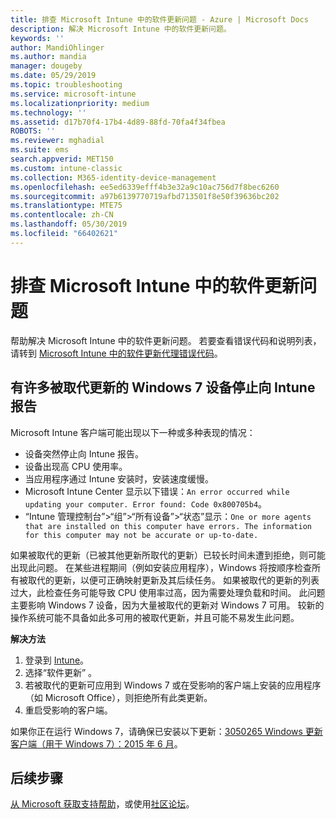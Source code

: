 ```yaml
---
title: 排查 Microsoft Intune 中的软件更新问题 - Azure | Microsoft Docs
description: 解决 Microsoft Intune 中的软件更新问题。
keywords: ''
author: MandiOhlinger
ms.author: mandia
manager: dougeby
ms.date: 05/29/2019
ms.topic: troubleshooting
ms.service: microsoft-intune
ms.localizationpriority: medium
ms.technology: ''
ms.assetid: d17b70f4-17b4-4d89-88fd-70fa4f34fbea
ROBOTS: ''
ms.reviewer: mghadial
ms.suite: ems
search.appverid: MET150
ms.custom: intune-classic
ms.collection: M365-identity-device-management
ms.openlocfilehash: ee5ed6339efff4b3e32a9c10ac756d7f8bec6260
ms.sourcegitcommit: a97b6139770719afbd713501f8e50f39636bc202
ms.translationtype: MTE75
ms.contentlocale: zh-CN
ms.lasthandoff: 05/30/2019
ms.locfileid: "66402621"
---
```

# <a name="troubleshoot-software-updates-in-microsoft-intune"></a>排查 Microsoft Intune 中的软件更新问题

帮助解决 Microsoft Intune 中的软件更新问题。 若要查看错误代码和说明列表，请转到 [Microsoft Intune 中的软件更新代理错误代码](software-update-agent-error-codes.md)。

## <a name="windows-7-devices-with-many-superseded-updates-stop-reporting-to-intune"></a>有许多被取代更新的 Windows 7 设备停止向 Intune 报告

Microsoft Intune 客户端可能出现以下一种或多种表现的情况：

- 设备突然停止向 Intune 报告。  
- 设备出现高 CPU 使用率。
- 当应用程序通过 Intune 安装时，安装速度缓慢。
- Microsoft Intune Center 显示以下错误：`An error occurred while updating your computer. Error found: Code 0x800705b4`。
- “Intune 管理控制台”>“组”>“所有设备”>“状态”显示：`One or more agents that are installed on this computer have errors. The information for this computer may not be accurate or up-to-date.`

如果被取代的更新（已被其他更新所取代的更新）已较长时间未遭到拒绝，则可能出现此问题。 在某些进程期间（例如安装应用程序），Windows 将按顺序检查所有被取代的更新，以便可正确映射更新及其后续任务。 如果被取代的更新的列表过大，此检查任务可能导致 CPU 使用率过高，因为需要处理负载和时间。 此问题主要影响 Windows 7 设备，因为大量被取代的更新对 Windows 7 可用。 较新的操作系统可能不具备如此多可用的被取代更新，并且可能不易发生此问题。

**解决方法**

1. 登录到 [Intune](https://go.microsoft.com/fwlink/?linkid=2090973)。
2. 选择“软件更新”  。
3. 若被取代的更新可应用到 Windows 7 或在受影响的客户端上安装的应用程序（如 Microsoft Office），则拒绝所有此类更新。
4. 重启受影响的客户端。

如果你正在运行 Windows 7，请确保已安装以下更新：[3050265 Windows 更新客户端（用于 Windows 7）：2015 年 6 月](https://support.microsoft.com/kb/3050265)。

## <a name="next-steps"></a>后续步骤

[从 Microsoft 获取支持帮助](get-support.md)，或使用[社区论坛](https://social.technet.microsoft.com/Forums/en-US/home?category=microsoftintune)。